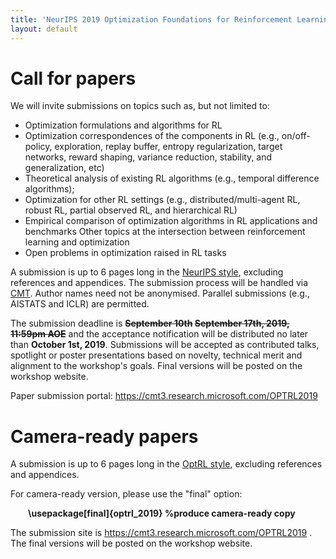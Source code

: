 ```yaml
---
title: 'NeurIPS 2019 Optimization Foundations for Reinforcement Learning Workshop'
layout: default
---
```



# Call for papers

We will invite submissions on topics such as, but not limited to: 

- Optimization formulations and algorithms for RL
- Optimization correspondences of the components in RL (e.g., on/off-policy, exploration, replay buffer, entropy regularization, target networks, reward shaping, variance reduction, stability, and generalization, etc)
- Theoretical analysis of existing RL algorithms (e.g., temporal difference algorithms);
- Optimization for other RL settings (e.g., distributed/multi-agent RL, robust RL, partial observed RL, and hierarchical RL)
- Empirical comparison of optimization algorithms in RL applications and benchmarks
Other topics at the intersection between reinforcement learning and optimization
- Open problems in optimization raised in RL tasks


A submission is up to 6 pages long in the <a href="https://nips.cc/Conferences/2019/PaperInformation/StyleFiles">NeurIPS style</a>, excluding references and appendices. The submission process will be handled via <a href="https://cmt3.research.microsoft.com/OPTRL2019">CMT</a>. Author names need not be anonymised. Parallel submissions (e.g., AISTATS and ICLR) are permitted.

The submission deadline is **~~September 10th~~ ~~September 17th, 2019, 11:59pm AOE~~** and the acceptance notification will be distributed no later than **October 1st, 2019**. Submissions will be accepted as contributed talks, spotlight or poster presentations based on novelty, technical merit and alignment to the workshop's goals. Final versions will be posted on the workshop website. 

Paper submission portal: <a href="https://cmt3.research.microsoft.com/OPTRL2019"> https://cmt3.research.microsoft.com/OPTRL2019 </a>



# Camera-ready papers

A submission is up to 6 pages long in the <a href="assets/optrl_style/optrl_2019.sty">OptRL style</a>, excluding references and appendices. 

For camera-ready version, please use the "final" option:

<p style="text-indent: 2em"> <B>\usepackage[final]{optrl_2019} %produce camera-ready copy</B> </p>

The submission site is <a href="https://cmt3.research.microsoft.com/OPTRL2019"> https://cmt3.research.microsoft.com/OPTRL2019 </a>. The final versions will be posted on the workshop website. 

